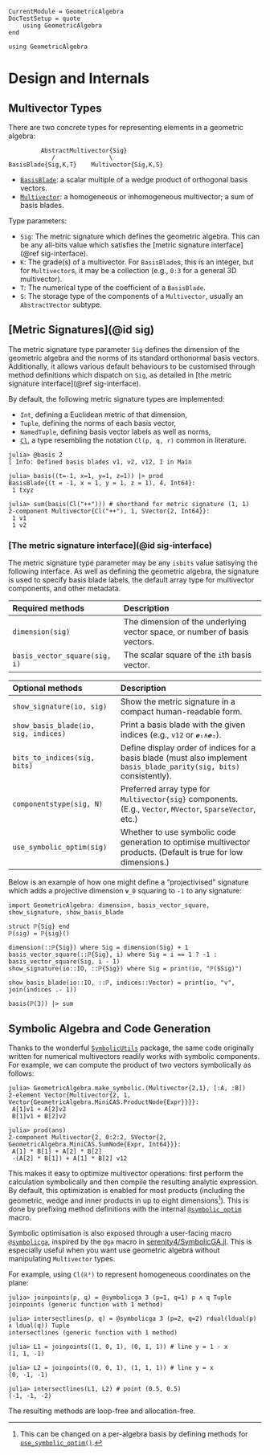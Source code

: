```@meta
CurrentModule = GeometricAlgebra
DocTestSetup = quote
	using GeometricAlgebra
end
```

```@setup ga
using GeometricAlgebra
```

# Design and Internals

## Multivector Types


There are two concrete types for representing elements in a geometric algebra:

```
         AbstractMultivector{Sig}
            /               \                             
BasisBlade{Sig,K,T}    Multivector{Sig,K,S}
```

- [`BasisBlade`](@ref): a scalar multiple of a wedge product of orthogonal basis vectors.
- [`Multivector`](@ref): a homogeneous or inhomogeneous multivector; a sum of basis blades.

Type parameters:

- `Sig`: The metric signature which defines the geometric algebra. This can be any
   all-bits value which satisfies the [metric signature interface](@ref sig-interface).
- `K`: The grade(s) of a multivector. For `BasisBlade`s, this is an integer, but for `Multivector`s, it may be a collection (e.g., `0:3` for a general 3D multivector).
- `T`: The numerical type of the coefficient of a `BasisBlade`.
- `S`: The storage type of the components of a `Multivector`, usually an `AbstractVector` subtype.


## [Metric Signatures](@id sig)

The metric signature type parameter `Sig` defines the dimension of the geometric algebra and the norms of its standard orthonormal basis vectors.
Additionally, it allows various default behaviours to be customised through method definitions which dispatch on `Sig`, as detailed in [the metric signature interface](@ref sig-interface).

By default, the following metric signature types are implemented:
- `Int`, defining a Euclidean metric of that dimension,
- `Tuple`, defining the norms of each basis vector,
- `NamedTuple`, defining basis vector labels as well as norms,
- [`Cl`](@ref), a type resembling the notation ``Cl(p, q, r)`` common in literature.

```jldoctest
julia> @basis 2
[ Info: Defined basis blades v1, v2, v12, I in Main

julia> basis((t=-1, x=1, y=1, z=1)) |> prod
BasisBlade{(t = -1, x = 1, y = 1, z = 1), 4, Int64}:
 1 txyz

julia> sum(basis(Cl("++"))) # shorthand for metric signature (1, 1)
2-component Multivector{Cl("++"), 1, SVector{2, Int64}}:
 1 v1
 1 v2
```


### [The metric signature interface](@id sig-interface)


The metric signature type parameter may be any `isbits` value satisying the following interface.
As well as defining the geometric algebra, the signature is used to specify basis blade labels, the default array type for multivector components, and other metadata.

| Required methods | Description |
|:-----------------|:------------|
| `dimension(sig)` | The dimension of the underlying vector space, or number of basis vectors.
| `basis_vector_square(sig, i)` | The scalar square of the `i`th basis vector. |

| Optional methods | Description |
|:-----------------|:------------|
| `show_signature(io, sig)` | Show the metric signature in a compact human-readable form.
| `show_basis_blade(io, sig, indices)` | Print a basis blade with the given indices (e.g., `v12` or `𝒆₁∧𝒆₂`).
| `bits_to_indices(sig, bits)` | Define display order of indices for a basis blade (must also implement `basis_blade_parity(sig, bits)` consistently).
| `componentstype(sig, N)` | Preferred array type for `Multivector{sig}` components. (E.g., `Vector`, `MVector`, `SparseVector`, etc.)
| `use_symbolic_optim(sig)` | Whether to use symbolic code generation to optimise multivector products. (Default is true for low dimensions.)


Below is an example of how one might define a “projectivised” signature which adds a projective dimension ``𝐯_0`` squaring to ``-1`` to any signature:
```@example ga
import GeometricAlgebra: dimension, basis_vector_square, show_signature, show_basis_blade

struct ℙ{Sig} end
ℙ(sig) = ℙ{sig}()

dimension(::ℙ{Sig}) where Sig = dimension(Sig) + 1
basis_vector_square(::ℙ{Sig}, i) where Sig = i == 1 ? -1 : basis_vector_square(Sig, i - 1)
show_signature(io::IO, ::ℙ{Sig}) where Sig = print(io, "ℙ($Sig)")

show_basis_blade(io::IO, ::ℙ, indices::Vector) = print(io, "v", join(indices .- 1))

basis(ℙ(3)) |> sum
```


## Symbolic Algebra and Code Generation

Thanks to the wonderful [`SymbolicUtils`](https://symbolicutils.juliasymbolics.org/) package, the same code originally written for numerical multivectors readily works with symbolic components.
For example, we can compute the product of two vectors symbolically as follows:

```jldoctest
julia> GeometricAlgebra.make_symbolic.(Multivector{2,1}, [:A, :B])
2-element Vector{Multivector{2, 1, Vector{GeometricAlgebra.MiniCAS.ProductNode{Expr}}}}:
 A[1]v1 + A[2]v2
 B[1]v1 + B[2]v2

julia> prod(ans)
2-component Multivector{2, 0:2:2, SVector{2, GeometricAlgebra.MiniCAS.SumNode{Expr, Int64}}}:
 A[1] * B[1] + A[2] * B[2]
 -(A[2] * B[1]) + A[1] * B[2] v12
```

This makes it easy to optimize multivector operations: first perform the calculation symbolically and then compile the resulting analytic expression. By default, this optimization is enabled for most products (including the geometric, wedge and inner products in up to eight dimensions[^1]).
This is done by prefixing method definitions with the internal [`@symbolic_optim`](@ref) macro.

[^1]: This can be changed on a per-algebra basis by defining methods for [`use_symbolic_optim()`](@ref).

Symbolic optimisation is also exposed through a user-facing macro [`@symbolicga`](@ref), inspired by the `@ga` macro in [serenity4/SymbolicGA.jl](https://github.com/serenity4/SymbolicGA.jl).
This is especially useful when you want use geometric algebra without manipulating `Multivector` types.

For example, using ``Cl(ℝ³)`` to represent homogeneous coordinates on the plane:
```jldoctest
julia> joinpoints(p, q) = @symbolicga 3 (p=1, q=1) p ∧ q Tuple
joinpoints (generic function with 1 method)

julia> intersectlines(p, q) = @symbolicga 3 (p=2, q=2) rdual(ldual(p) ∧ ldual(q)) Tuple
intersectlines (generic function with 1 method)

julia> L1 = joinpoints((1, 0, 1), (0, 1, 1)) # line y = 1 - x
(1, 1, -1)

julia> L2 = joinpoints((0, 0, 1), (1, 1, 1)) # line y = x
(0, -1, -1)

julia> intersectlines(L1, L2) # point (0.5, 0.5)
(-1, -1, -2)

```
The resulting methods are loop-free and allocation-free.
